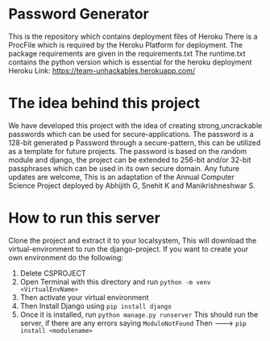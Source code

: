 # Password Generator
This is the repository which contains deployment files of Heroku
There is a ProcFile which is required by the Heroku Platform for deployment.
The package requirements are given in the requirements.txt
The runtime.txt contains the python version which is essential for the heroku deployment
Heroku Link: https://team-unhackables.herokuapp.com/

# The idea behind this project
We have developed this project with the idea of creating strong,uncrackable passwords which can be used for secure-applications. The password is a 128-bit generated p  Password through a secure-pattern, this can be utilized as a template for future projects. 
The password is based on the random module and django, the project can be extended to 256-bit and/or 32-bit passphrases which can be used in its own secure domain. Any future updates are welcome, This is an adaptation of the Annual Computer Science Project deployed  by Abhijith G, Snehit K and Manikrishneshwar S. 


# How to run this server
Clone the project and extract it to your localsystem,
This will download the virtual-environment to run the django-project. If you want to create your own environment do the following:
  1. Delete CSPROJECT
  2. Open Terminal with this directory and run ```python -m venv <VirtualEnvName>```
  3. Then activate your virtual environment 
  4. Then Install Django using  ```pip install django```
  5. Once it is installed, run ```python manage.py runserver```
  This should run the server, if there are any errors saying ```ModuleNotFound``` Then ---> ```pip install <modulename>```
  

